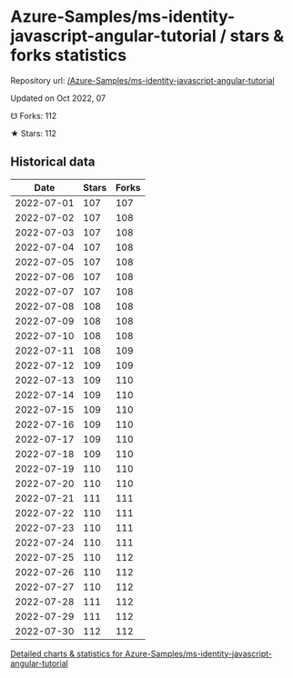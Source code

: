 # Azure-Samples/ms-identity-javascript-angular-tutorial / stars & forks statistics

Repository url: [/Azure-Samples/ms-identity-javascript-angular-tutorial](https://github.com/Azure-Samples/ms-identity-javascript-angular-tutorial)

Updated on Oct 2022, 07

☋ Forks: 112

★ Stars: 112

## Historical data
| Date | Stars | Forks |
|------|-------|-------|
| 2022-07-01 | 107 | 107 | 
| 2022-07-02 | 107 | 108 | 
| 2022-07-03 | 107 | 108 | 
| 2022-07-04 | 107 | 108 | 
| 2022-07-05 | 107 | 108 | 
| 2022-07-06 | 107 | 108 | 
| 2022-07-07 | 107 | 108 | 
| 2022-07-08 | 108 | 108 | 
| 2022-07-09 | 108 | 108 | 
| 2022-07-10 | 108 | 108 | 
| 2022-07-11 | 108 | 109 | 
| 2022-07-12 | 109 | 109 | 
| 2022-07-13 | 109 | 110 | 
| 2022-07-14 | 109 | 110 | 
| 2022-07-15 | 109 | 110 | 
| 2022-07-16 | 109 | 110 | 
| 2022-07-17 | 109 | 110 | 
| 2022-07-18 | 109 | 110 | 
| 2022-07-19 | 110 | 110 | 
| 2022-07-20 | 110 | 110 | 
| 2022-07-21 | 111 | 111 | 
| 2022-07-22 | 110 | 111 | 
| 2022-07-23 | 110 | 111 | 
| 2022-07-24 | 110 | 111 | 
| 2022-07-25 | 110 | 112 | 
| 2022-07-26 | 110 | 112 | 
| 2022-07-27 | 110 | 112 | 
| 2022-07-28 | 111 | 112 | 
| 2022-07-29 | 111 | 112 | 
| 2022-07-30 | 112 | 112 | 


[Detailed charts & statistics for Azure-Samples/ms-identity-javascript-angular-tutorial](https://reviewgithub.com/rep/Azure-Samples/ms-identity-javascript-angular-tutorial)
